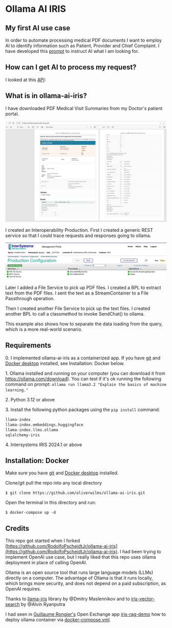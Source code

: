 # Ollama AI IRIS

## My first AI use case

In order to automate processing medical PDF documents I want to employ AI to identify information such as Patient, Provider and Chief Complaint. I have developed this [prompt](https://github.com/oliverwilms/ollama-ai-iris/blob/main/data/prompts/medical_progress_notes_prompt.txt) to instruct AI what I am looking for.

## How can I get AI to process my request?

I looked at this [API](https://github.com/ollama/ollama/blob/main/docs/api.md#generate-a-chat-completion):

## What is in ollama-ai-iris?

I have downloaded PDF Medical Visit Summaries from my Doctor's patient portal.

![screenshot](https://github.com/oliverwilms/bilder/blob/main/visitSummary.JPG)

I created an Interoperability Production. First I created a generic REST service so that I could trace requests and responses going to ollama.

![screenshot](https://github.com/oliverwilms/bilder/blob/main/Oliver_NewProduction.JPG)

Later I added a File Service to pick up PDF files. I created a BPL to extract text from the PDF files. I sent the text as a StreamContainer to a File Passthrough operation.

Then I created another File Service to pick up the text files. I created another BPL to call a classmethod to invoke SendChat() to ollama.


This example also shows how to separate the data loading from the query, which is a more real-world scenario.

## Requirements

0\. I implemented ollama-ai-iris as a containerized app. If you have [git](https://git-scm.com/book/en/v2/Getting-Started-Installing-Git) and [Docker desktop](https://www.docker.com/products/docker-desktop) installed, see Installation: Docker below.

1\. Ollama installed and running on your computer (you can download it from https://ollama.com/download). You can test if it's ok running the following command on prompt: `ollama run llama3.2 "Explain the basics of machine learning."`

2\. Python 3.12 or above

3\. Install the following python packages using the `pip install` command:
```
llama-index
llama-index.embeddings.huggingface
llama-index.llms.ollama
sqlalchemy-iris
```

4\. Intersystems IRIS 2024.1 or above

## Installation: Docker

Make sure you have [git](https://git-scm.com/book/en/v2/Getting-Started-Installing-Git) and [Docker desktop](https://www.docker.com/products/docker-desktop) installed.

Clone/git pull the repo into any local directory

```
$ git clone https://github.com/oliverwilms/ollama-ai-iris.git
```

Open the terminal in this directory and run:

```
$ docker-compose up -d
```





## Credits

This repo got started when I forked [https://github.com/RodolfoPscheidtJr/ollama-ai-iris](https://github.com/RodolfoPscheidtJr/ollama-ai-iris). I had been trying to implement OpenAI use case, but I really liked that this repo uses ollama deployment in place of calling OpenAI.

Ollama is an open source tool that runs large language models (LLMs) directly on a computer. The advantage of Ollama is that it runs locally, which brings more security, and does not depend on a paid subscription, as OpenAI requires.

Thanks to [llama-iris](https://openexchange.intersystems.com/package/llama-iris) library by @Dmitry Maslennikov and to [iris-vector-search](https://openexchange.intersystems.com/package/iris-vector-search) by @Alvin Ryanputra 

I had seen in [Guillaume Rongier's](https://github.com/grongierisc) Open Exchange app [iris-rag-demo](https://openexchange.intersystems.com/package/iris-rag-demo) how to deploy ollama container via [docker-compose.yml](https://github.com/grongierisc/iris-rag-demo/blob/master/docker-compose.yml).
